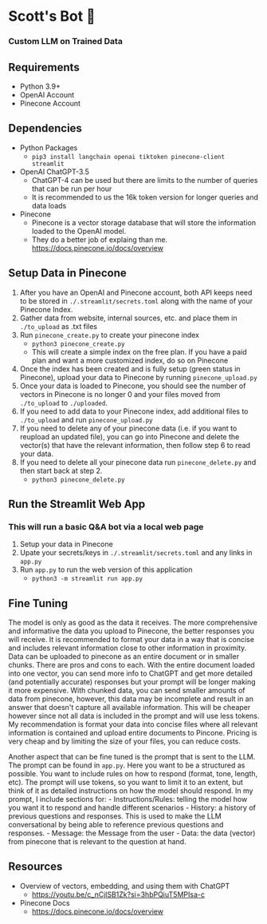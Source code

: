 # Scott's Bot 🤖
### Custom LLM on Trained Data

## Requirements
  - Python 3.9+
  - OpenAI Account
  - Pinecone Account

## Dependencies
  - Python Packages
     - `pip3 install langchain openai tiktoken pinecone-client streamlit`
  - OpenAI ChatGPT-3.5 
     - ChatGPT-4 can be used but there are limits to the number of queries that can be run per hour
     - It is recommended to us the 16k token version for longer queries and data loads
  - Pinecone
     - Pinecone is a vector storage database that will store the information loaded to the OpenAI model.
     - They do a better job of explaing than me. https://docs.pinecone.io/docs/overview
  
## Setup Data in Pinecone
  1. After you have an OpenAI and Pinecone account, both API keeps need to be stored in `./.streamlit/secrets.toml` along with the name of your Pinecone Index.
  2. Gather data from website, internal sources, etc. and place them in `./to_upload` as .txt files
  3. Run `pinecone_create.py` to create your pinecone index
     - `python3 pinecone_create.py`
     - This will create a simple index on the free plan. If you have a paid plan and want a more customized index, do so on Pinecone
  4. Once the index has been created and is fully setup (green status in Pinecone), upload your data to Pinecone by running  `pinecone_upload.py`
  5. Once your data is loaded to Pinecone, you should see the number of vectors in Pinecone is no longer 0 and your files moved from `./to_upload` to `./uploaded`.
  6. If you need to add data to your Pinecone index, add additional files to `./to_upload` and run `pinecone_upload.py` 
  7. If you need to delete any of your pinecone data (i.e. if you want to reupload an updated file), you can go into Pinecone and delete the vector(s) that have the relevant information, then follow step 6 to read your data. 
  8. If you need to delete all your pinecone data run `pinecone_delete.py` and then start back at step 2.
     - `python3 pinecone_delete.py`

## Run the Streamlit Web App
  ### This will run a basic Q&A bot via a local web page
  1. Setup your data in Pinecone
  2. Upate your secrets/keys in `./.streamlit/secrets.toml` and any links in `app.py`
  3. Run `app.py` to run the web version of this application
     - `python3 -m streamlit run app.py`

## Fine Tuning
  The model is only as good as the data it receives. The more comprehensive and informative the data you upload to Pinecone, the better responses you will receive. It is recommended to format your data in a way that is concise and includes relevant information close to other information in proximity. Data can be uploaded to pinecone as an entire document or in smaller chunks. There are pros and cons to each. With the entire document loaded into one vector, you can send more info to ChatGPT and get more detailed (and potentially accurate) responses but your prompt will be longer making it more expensive. With chunked data, you can send smaller amounts of data from pinecone, however, this data may be incomplete and result in an answer that doesn't capture all available information. This will be cheaper however since not all data is included in the prompt and will use less tokens. My recommendation is format your data into concise files where all relevant information is contained and upload entire documents to Pincone. Pricing is very cheap and by limiting the size of your files, you can reduce costs.
  
  Another aspect that can be fine tuned is the prompt that is sent to the LLM. The prompt can be found in `app.py`. Here you want to be a structured as possible. You want to include rules on how to respond (format, tone, length, etc). The prompt will use tokens, so you want to limit it to an extent, but think of it as detailed instructions on how the model should respond. In my prompt, I include sections for: 
     - Instructions/Rules: telling the model how you want it to respond and handle different scenarios
     - History: a history of previous questions and responses. This is used to make the LLM conversational by being able to reference previous questions and responses.
     - Message: the Message from the user
     - Data: the data (vector) from pinecone that is relevant to the question at hand.


## Resources
  - Overview of vectors, embedding, and using them with ChatGPT
     - https://youtu.be/c_nCjlSB1Zk?si=3hbPQiuT5MPIsa-c
  - Pinecone Docs
     - https://docs.pinecone.io/docs/overview